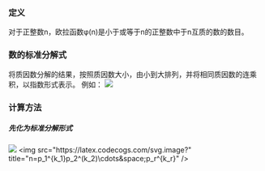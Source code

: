 ### 定义
对于正整数n，欧拉函数φ(n)是小于或等于n的正整数中于n互质的数的数目。
### 数的标准分解式
将质因数分解的结果，按照质因数大小，由小到大排列，并将相同质因数的连乘积，以指数形式表示。
例如：
![](http://latex.codecogs.com/gif.latex?\\2020={2^{2}*5*101)
### 计算方法
##### 先化为标准分解形式
![](http://latex.codecogs.com/gif.latex?\\n=p_1^{k_1}p_2^(k_2)\cdots&space;p_r^{k_r})
<img src="https://latex.codecogs.com/svg.image?" title="n=p_1^{k_1}p_2^(k_2)\cdots&space;p_r^{k_r}" />
